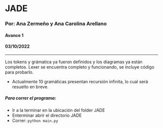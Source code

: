 # JADE

### Por: Ana Zermeño y Ana Carolina Arellano
#### Avance 1
#### 03/10/2022

-----

Los tokens y grámatica ya fueron definidos y los diagramas ya están completos.
Lexer se encuentra completo y funcionando, se incluye código para probarlo.


* Actualmente 10 gramáticas presentan recursión infinita, lo cual será resuelto en breve. 

##### Para correr el programa: 
 - Ir a la terminar en la ubicación del folder JADE
 - Enterminar abrir el directorio JADE
 - Correr: ``` python main.py ```
